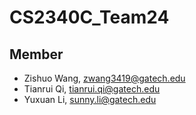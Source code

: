# CS2340C_Team24

## Member

- Zishuo Wang, zwang3419@gatech.edu
- Tianrui Qi, tianrui.qi@gatech.edu
- Yuxuan Li, sunny.li@gatech.edu
